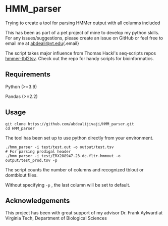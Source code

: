 # HMM_parser

Trying to create a tool for parsing HMMer output with all columns included

This has been as part of a pet project of mine to develop my python skills. For any issues/suggestions, please create an issue on GitHub or feel free to email me at [abdeali\@vt.edu](mailto:abdeali@vt.edu){.email}

The script takes major influence from Thomas Hackl's seq-scripts repos [hmmer-tbl2tsv](https://github.com/thackl/seq-scripts/blob/master/bin/hmmer-tbl2tsv). Check out the repo for handy scripts for bioinformatics.

## Requirements

Python (\>=3.9)

Pandas (\>=2.2)

## Usage

```{bash}
git clone https://github.com/abdealijivaji/HMM_parser.git
cd HMM_parser
```

The tool has been set up to use python directly from your environment.

```{bash}
./hmm_parser -i test/test.out -o output/test.tsv 
# For parsing prodigal header 
./hmm_parser -i test/ERX288947.23.dc.fltr.hmmout -o output/test_prod.tsv -p
```

The script counts the number of columns and recognized tblout or domtblout files.

Without specifying `-p` , the last column will be set to default.

## Acknowledgements

This project has been with great support of my advisor Dr. Frank Aylward at Virginia Tech, Department of Biological Sciences
